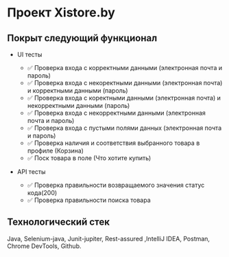 # Проект Xistore.by

## Покрыт следующий функционал

* UI тесты
    * ✅ Проверка входа с корректными данными (электронная почта и пароль)
    * ✅ Проверка входа с некоректными данными (электронная почта) и корректными данными (пароль)
    * ✅ Проверка входа с коректными данными (электронная почта) и некорректными данными (пароль)
    * ✅ Проверка входа с некорректными данными (электронная почта и пароль)
    * ✅ Проверка входа с пустыми полями данных (электронная почта и пароль)
    * ✅ Проверка наличия и соответствия выбранного товара в профиле (Корзина)
    * ✅ Поск товара в поле (Что хотите купить)

* API тесты
    * ✅ Проверка правильности возвращаемого значения статус кода(200)
    * ✅ Проверка правильности поиска товара


## Технологический стек

Java, Selenium-java, Junit-jupiter, Rest-assured ,IntelliJ IDEA, Postman, Chrome DevTools, Github. 
